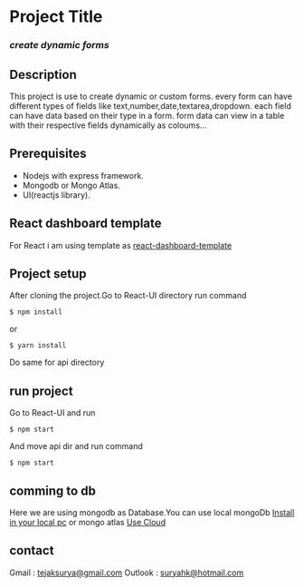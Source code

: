 # Project Title

### ***create dynamic forms***

## Description
This project is use to create dynamic or custom forms.
 every form can have different types of fields like text,number,date,textarea,dropdown.
 each field can have data based on their type in a form.
 form data can view in a table with their respective fields dynamically as coloums...

## Prerequisites

 - Nodejs with express framework.
 - Mongodb or Mongo Atlas.
 - UI(reactjs library).

## React dashboard template

For React i am using template as [react-dashboard-template](https://github.com/minimal-ui-kit/minimal.free/blob/main/LICENSE.md)

## Project setup

After cloning the project.Go to React-UI directory run command

    $ npm install
    
or   

    $ yarn install
    
 Do same for api directory

## run project

Go to React-UI and run
 
    $ npm start

  And move api dir and run command 
 
    $ npm start 

## comming to db

Here we are using mongodb as Database.You can use local 
mongoDb [Install in your local pc](https://www.mongodb.com/docs/manual/installation/) 
or 
mongo atlas [Use Cloud](https://www.mongodb.com/cloud/atlas/lp/try4?utm_ad_campaign_id=415204524&adgroup=1207264237113792)

## contact
Gmail : tejaksurya@gmail.com
Outlook : suryahk@hotmail.com
